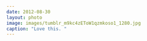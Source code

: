 ```yaml
---
date: 2012-08-30
layout: photo
image: images/tumblr_m9kc4zEToW1qzmkoso1_1280.jpg
caption: "Love this. "
---
```



